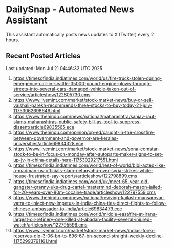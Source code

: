 # DailySnap - Automated News Assistant

This assistant automatically posts news updates to X (Twitter) every 2 hours.

## Recent Posted Articles

Last updated: Mon Jul 21 04:46:32 UTC 2025

1. https://timesofindia.indiatimes.com/world/us/fire-truck-stolen-during-emergency-call-in-seattle-35000-pound-engine-plows-through-streets-into-several-cars-damaged-vehicle-taken-out-of-service/articleshow/122805730.cms
2. https://www.livemint.com/market/stock-market-news/buy-or-sell-vaishali-parekh-recommends-three-stocks-to-buy-today-21-july-11753062698646.html
3. https://www.thehindu.com/news/national/maharashtra/sanjay-raut-slams-maharashtras-public-safety-bill-as-tool-to-suppress-dissent/article69835565.ece
4. https://www.thehindu.com/opinion/op-ed/caught-in-the-crossfire-between-government-and-governor-are-keralas-universities/article69834328.ece
5. https://www.livemint.com/market/stock-market-news/sona-comstar-stock-to-be-in-focus-on-monday-after-autoparts-maker-signs-to-set-up-jv-in-china-details-here-11753029217551.html
6. https://timesofindia.indiatimes.com/world/rest-of-world/bibi-acted-like-a-madman-us-officials-slam-netanyahu-over-syria-strikes-white-house-frustrated-say-reports/articleshow/122798899.cms
7. https://timesofindia.indiatimes.com/world/uk/meet-65-year-old-gangster-granny-uks-drug-cartel-mastermind-deborah-mason-jailed-for-20-years-over-80m-cocaine-trade/articleshow/122797559.cms
8. https://www.thehindu.com/news/national/reviving-kailash-mansarovar-yatra-to-inject-new-impetus-in-india-china-ties-direct-flights-to-follow-chinese-ambassador-to-india/article69834479.ece
9. https://timesofindia.indiatimes.com/world/middle-east/fire-at-irans-largest-oil-refinery-one-killed-at-abadan-facility-several-injured-watch/articleshow/122795596.cms
10. https://www.livemint.com/market/stock-market-news/indias-forex-reserves-dip-3-06-bn-to-696-67-bn-second-straight-weekly-decline-11752993791161.html
